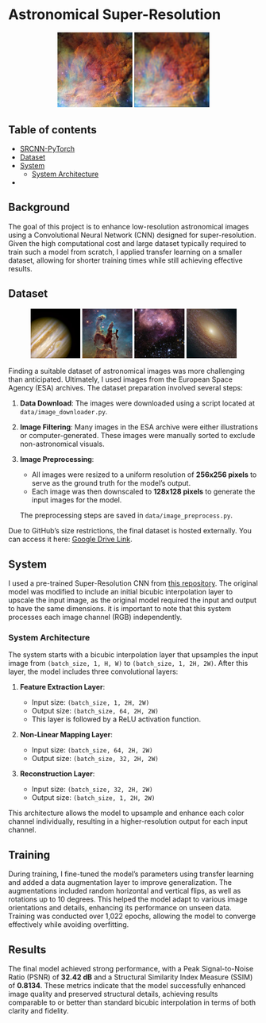 # Astronomical Super-Resolution

<p align="center">
  <img src="images/original.jpg" alt="Image 1" width="30%" />
  <img src="images/superes.jpg" alt="Image 2" width="30%" />
</p>


## Table of contents

- [SRCNN-PyTorch](##Background)
- [Dataset](##Dataset)
- [System](##System)
    - [System Architecture](#SystemArchitecture)
- 



## Background

The goal of this project is to enhance low-resolution astronomical images using a Convolutional Neural Network (CNN) designed for super-resolution. Given the high computational cost and large dataset typically required to train such a model from scratch, I applied transfer learning on a smaller dataset, allowing for shorter training times while still achieving effective results.

## Dataset

<p align="center">
  <img src="images/dataset1.jpg" alt="Image 1" width="20%" />
  <img src="images/dataset2.jpg" alt="Image 2" width="20%" />
  <img src="images/dataset3.jpg" alt="Image 1" width="20%" />
  <img src="images/dataset4.jpg" alt="Image 2" width="20%" />
</p>

Finding a suitable dataset of astronomical images was more challenging than anticipated. Ultimately, I used images from the European Space Agency (ESA) archives. The dataset preparation involved several steps:

1. **Data Download**: The images were downloaded using a script located at `data/image_downloader.py`.
2. **Image Filtering**: Many images in the ESA archive were either illustrations or computer-generated. These images were manually sorted to exclude non-astronomical visuals.
3. **Image Preprocessing**:
   - All images were resized to a uniform resolution of **256x256 pixels** to serve as the ground truth for the model’s output.
   - Each image was then downscaled to **128x128 pixels** to generate the input images for the model.

   The preprocessing steps are saved in `data/image_preprocess.py`.

Due to GitHub’s size restrictions, the final dataset is hosted externally. You can access it here: [Google Drive Link](https://drive.google.com/drive/folders/1o1gHGsB3rfzVlgF-8NLJUdxz0WzPK0zq?usp=sharing).


## System

I used a pre-trained Super-Resolution CNN from [this repository](https://github.com/Lornatang/SRCNN-PyTorch?tab=readme-ov-file). The original model was modified to include an initial bicubic interpolation layer to upscale the input image, as the original model required the input and output to have the same dimensions. it is important to note that this system processes each image channel (RGB) independently.

### System Architecture

The system starts with a bicubic interpolation layer that upsamples the input image from `(batch_size, 1, H, W)` to `(batch_size, 1, 2H, 2W)`. After this layer, the model includes three convolutional layers:

1. **Feature Extraction Layer**: 
   - Input size: `(batch_size, 1, 2H, 2W)`
   - Output size: `(batch_size, 64, 2H, 2W)`
   - This layer is followed by a ReLU activation function.

2. **Non-Linear Mapping Layer**: 
   - Input size: `(batch_size, 64, 2H, 2W)`
   - Output size: `(batch_size, 32, 2H, 2W)`

3. **Reconstruction Layer**: 
   - Input size: `(batch_size, 32, 2H, 2W)`
   - Output size: `(batch_size, 1, 2H, 2W)`

This architecture allows the model to upsample and enhance each color channel individually, resulting in a higher-resolution output for each input channel.

## Training

During training, I fine-tuned the model’s parameters using transfer learning and added a data augmentation layer to improve generalization. The augmentations included random horizontal and vertical flips, as well as rotations up to 10 degrees. This helped the model adapt to various image orientations and details, enhancing its performance on unseen data. Training was conducted over 1,022 epochs, allowing the model to converge effectively while avoiding overfitting.

## Results

The final model achieved strong performance, with a Peak Signal-to-Noise Ratio (PSNR) of **32.42 dB** and a Structural Similarity Index Measure (SSIM) of **0.8134**. These metrics indicate that the model successfully enhanced image quality and preserved structural details, achieving results comparable to or better than standard bicubic interpolation in terms of both clarity and fidelity.






